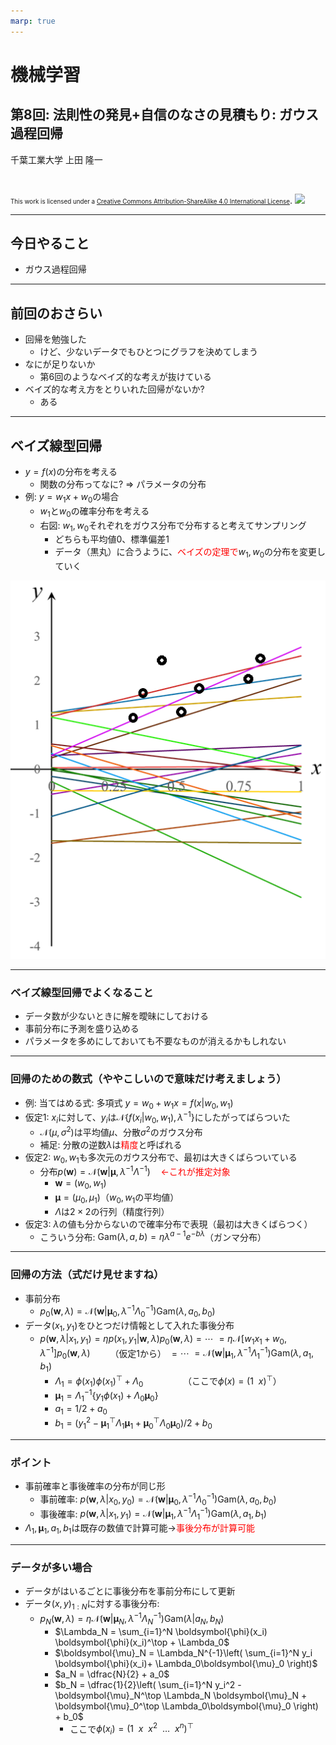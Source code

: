 ```yaml
---
marp: true
---
```


<!-- footer: "機械学習（と統計）第8回" -->

# 機械学習

## 第8回: 法則性の発見+自信のなさの見積もり: ガウス過程回帰

千葉工業大学 上田 隆一

<br />

<span style="font-size:70%">This work is licensed under a </span>[<span style="font-size:70%">Creative Commons Attribution-ShareAlike 4.0 International License</span>](https://creativecommons.org/licenses/by-sa/4.0/).
![](https://i.creativecommons.org/l/by-sa/4.0/88x31.png)

---

<!-- paginate: true -->

## 今日やること

- ガウス過程回帰

---

## 前回のおさらい

- 回帰を勉強した
    - けど、少ないデータでもひとつにグラフを決めてしまう
- なにが足りないか
    - 第6回のようなベイズ的な考えが抜けている
- ベイズ的な考え方をとりいれた回帰がないか?
    - ある


---

## ベイズ線型回帰

- $y = f(x)$の分布を考える
    - 関数の分布ってなに? $\Rightarrow$ パラメータの分布
- 例: $y = w_1 x + w_0$の場合
    - $w_1$と$w_0$の確率分布を考える
    - 右図: $w_1, w_0$それぞれをガウス分布で分布すると考えてサンプリング
        - どちらも平均値$0$、標準偏差$1$
        - データ（黒丸）に合うように、<span style="color:red">ベイズの定理で</span>$w_1, w_0$の分布を変更していく

![bg right:30% 100%](./figs/line_sampling.png)

---

### ベイズ線型回帰でよくなること

- データ数が少ないときに解を曖昧にしておける
- 事前分布に予測を盛り込める
- パラメータを多めにしておいても不要なものが消えるかもしれない


---

### 回帰のための数式（ややこしいので意味だけ考えましょう）

- 例: 当てはめる式: 多項式 $y = w_0 + w_1 x = f(x | w_0, w_1)$
- 仮定1: $x_i$に対して、$y_i$は$\mathcal{N}\{f(x_i | w_0,w_1), \lambda^{-1}\}$にしたがってばらついた
    - $\mathcal{N}(\mu, \sigma^2)$は平均値$\mu$、分散$\sigma^2$のガウス分布
    - 補足: 分散の逆数$\lambda$は<span style="color:red">精度</span>と呼ばれる
- 仮定2: $w_0, w_1$も多次元のガウス分布で、最初は大きくばらついている
    - 分布$p(\boldsymbol{w}) = \mathcal{N}(\boldsymbol{w} | \boldsymbol{\mu}, \lambda^{-1}\Lambda^{-1}) \quad$<span style="color:red">$\leftarrow$これが推定対象</span>
        - $\boldsymbol{w} = (w_0, w_1)$
        - $\boldsymbol{\mu} = (\mu_0, \mu_1)$（$w_0, w_1$の平均値）
        - $\Lambda$は$2\times 2$の行列（精度行列）
- 仮定3: $\lambda$の値も分からないので確率分布で表現（最初は大きくばらつく）
    - こういう分布: $\text{Gam}(\lambda, a, b) = \eta \lambda^{a-1}e^{-b\lambda}$（ガンマ分布）


---

### 回帰の方法（式だけ見せますね）

- 事前分布
    - $p_0(\boldsymbol{w}, \lambda) = \mathcal{N}(\boldsymbol{w} | \boldsymbol{\mu}_0, \lambda^{-1}\Lambda^{-1}_0)\text{Gam}(\lambda, a_0, b_0)$
- データ$(x_1, y_1)$をひとつだけ情報として入れた事後分布
    - $p(\boldsymbol{w}, \lambda | x_1, y_1) = \eta p(x_1, y_1 | \boldsymbol{w}, \lambda)p_0(\boldsymbol{w}, \lambda)= \cdots$
        $= \eta \mathcal{N}\left[ w_1 x_1 + w_0, \lambda^{-1} \right] p_0(\boldsymbol{w}, \lambda)\qquad$（仮定1から）
        $= \cdots$
        $= \mathcal{N}(\boldsymbol{w} | \boldsymbol{\mu}_1, \lambda^{-1}\Lambda^{-1}_1)\text{Gam}(\lambda, a_1, b_1)$
        - $\Lambda_1 = \phi(x_1)\phi(x_1)^\top + \Lambda_0\qquad\qquad$（ここで$\phi(x) = (1 \ \  x)^\top$）
        - $\boldsymbol{\mu}_1 = \Lambda_1^{-1} \{ y_1\phi(x_1) + \Lambda_0 \boldsymbol{\mu}_0 \}$
        - $a_1 = 1/2 + a_0$
        - $b_1 = \left( y_1^2 -  \boldsymbol{\mu}_1^\top \Lambda_1 \boldsymbol{\mu}_1 + \boldsymbol{\mu}_0^\top \Lambda_0\boldsymbol{\mu}_0 \right)/2 + b_0$

---

### ポイント

- 事前確率と事後確率の分布が同じ形
    - 事前確率: $p(\boldsymbol{w}, \lambda | x_0, y_0) = \mathcal{N}(\boldsymbol{w} | \boldsymbol{\mu}_0, \lambda^{-1}\Lambda^{-1}_0)\text{Gam}(\lambda, a_0, b_0)$
    - 事後確率: $p(\boldsymbol{w}, \lambda | x_1, y_1) = \mathcal{N}(\boldsymbol{w} | \boldsymbol{\mu}_1, \lambda^{-1}\Lambda^{-1}_1)\text{Gam}(\lambda, a_1, b_1)$
- $\Lambda_1, \boldsymbol{\mu}_1, a_1, b_1$は既存の数値で計算可能$\rightarrow$<span style="color:red">事後分布が計算可能</span>


---

### データが多い場合

- データがはいるごとに事後分布を事前分布にして更新
- データ$(x,y)_{1:N}$に対する事後分布:
    - $p_N( \boldsymbol{w}, \lambda) = \eta \mathcal{N}(\boldsymbol{w} | \boldsymbol{\mu}_N, \lambda^{-1}\Lambda_N^{-1} ) \text{Gam}(\lambda | a_N, b_N)$
        - $\Lambda_N = \sum_{i=1}^N \boldsymbol{\phi}(x_i) \boldsymbol{\phi}(x_i)^\top + \Lambda_0$ 
	    - $\boldsymbol{\mu}_N = \Lambda_N^{-1}\left( \sum_{i=1}^N y_i \boldsymbol{\phi}(x_i)+ \Lambda_0\boldsymbol{\mu}_0 \right)$
	    - $a_N = \dfrac{N}{2} + a_0$
	    - $b_N = \dfrac{1}{2}\left( \sum_{i=1}^N y_i^2 -  \boldsymbol{\mu}_N^\top \Lambda_N \boldsymbol{\mu}_N + \boldsymbol{\mu}_0^\top \Lambda_0\boldsymbol{\mu}_0 \right) + b_0$
            - ここで$\phi(x_i) = (1 \ \ x \ \ x^2 \ \ \dots \ \ x^n)^\top$
